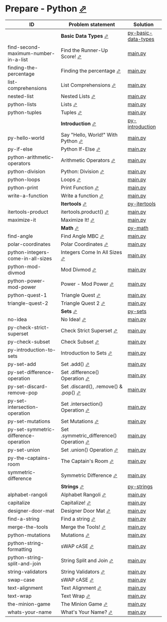 # Prepare - Python [⬀](https://www.hackerrank.com/domains/python)



| ID                                    | Problem statement                                                                                                      | Solution                                                                    |
|---------------------------------------|------------------------------------------------------------------------------------------------------------------------|-----------------------------------------------------------------------------|
|                                       | **Basic Data Types** [⬀](https://www.hackerrank.com/domains/python/py-basic-data-types)                                | [py-basic-data-types](py-basic-data-types/)                                 |
| find-second-maximum-number-in-a-list  | Find the Runner-Up Score! [⬀](https://www.hackerrank.com/challenges/find-second-maximum-number-in-a-list)              | [main.py](py-basic-data-types/find-second-maximum-number-in-a-list/main.py) |
| finding-the-percentage                | Finding the percentage [⬀](https://www.hackerrank.com/challenges/finding-the-percentage)                               | [main.py](py-basic-data-types/finding-the-percentage/main.py)               |
| list-comprehensions                   | List Comprehensions [⬀](https://www.hackerrank.com/challenges/list-comprehensions)                                     | [main.py](py-basic-data-types/list-comprehensions/main.py)                  |
| nested-list                           | Nested Lists [⬀](https://www.hackerrank.com/challenges/nested-list)                                                    | [main.py](py-basic-data-types/nested-list/main.py)                          |
| python-lists                          | Lists [⬀](https://www.hackerrank.com/challenges/python-lists)                                                          | [main.py](py-basic-data-types/python-lists/main.py)                         |
| python-tuples                         | Tuples [⬀](https://www.hackerrank.com/challenges/python-tuples)                                                        | [main.py](py-basic-data-types/python-tuples/main.py)                        |
|                                       | **Introduction** [⬀](https://www.hackerrank.com/domains/python/py-introduction)                                        | [py-introduction](py-introduction/)                                         |
| py-hello-world                        | Say "Hello, World!" With Python [⬀](https://www.hackerrank.com/challenges/py-hello-world)                              | [main.py](py-introduction/py-hello-world/main.py)                           |
| py-if-else                            | Python If-Else [⬀](https://www.hackerrank.com/challenges/py-if-else)                                                   | [main.py](py-introduction/py-if-else/main.py)                               |
| python-arithmetic-operators           | Arithmetic Operators [⬀](https://www.hackerrank.com/challenges/python-arithmetic-operators)                            | [main.py](py-introduction/python-arithmetic-operators/main.py)              |
| python-division                       | Python: Division [⬀](https://www.hackerrank.com/challenges/python-division)                                            | [main.py](py-introduction/python-division/main.py)                          |
| python-loops                          | Loops [⬀](https://www.hackerrank.com/challenges/python-loops)                                                          | [main.py](py-introduction/python-loops/main.py)                             |
| python-print                          | Print Function [⬀](https://www.hackerrank.com/challenges/python-print)                                                 | [main.py](py-introduction/python-print/main.py)                             |
| write-a-function                      | Write a function [⬀](https://www.hackerrank.com/challenges/write-a-function)                                           | [main.py](py-introduction/write-a-function/main.py)                         |
|                                       | **Itertools** [⬀](https://www.hackerrank.com/domains/python/py-itertools)                                              | [py-itertools](py-itertools/)                                               |
| itertools-product                     | itertools.product() [⬀](https://www.hackerrank.com/challenges/itertools-product)                                       | [main.py](py-itertools/itertools-product/main.py)                           |
| maximize-it                           | Maximize It! [⬀](https://www.hackerrank.com/challenges/maximize-it)                                                    | [main.py](py-itertools/maximize-it/main.py)                                 |
|                                       | **Math** [⬀](https://www.hackerrank.com/domains/python/py-math)                                                        | [py-math](py-math/)                                                         |
| find-angle                            | Find Angle MBC [⬀](https://www.hackerrank.com/challenges/find-angle)                                                   | [main.py](py-math/find-angle/main.py)                                       |
| polar-coordinates                     | Polar Coordinates [⬀](https://www.hackerrank.com/challenges/polar-coordinates)                                         | [main.py](py-math/polar-coordinates/main.py)                                |
| python-integers-come-in-all-sizes     | Integers Come In All Sizes [⬀](https://www.hackerrank.com/challenges/python-integers-come-in-all-sizes)                | [main.py](py-math/python-integers-come-in-all-sizes/main.py)                |
| python-mod-divmod                     | Mod Divmod [⬀](https://www.hackerrank.com/challenges/python-mod-divmod)                                                | [main.py](py-math/python-mod-divmod/main.py)                                |
| python-power-mod-power                | Power - Mod Power [⬀](https://www.hackerrank.com/challenges/python-power-mod-power)                                    | [main.py](py-math/python-power-mod-power/main.py)                           |
| python-quest-1                        | Triangle Quest [⬀](https://www.hackerrank.com/challenges/python-quest-1)                                               | [main.py](py-math/python-quest-1/main.py)                                   |
| triangle-quest-2                      | Triangle Quest 2 [⬀](https://www.hackerrank.com/challenges/triangle-quest-2)                                           | [main.py](py-math/triangle-quest-2/main.py)                                 |
|                                       | **Sets** [⬀](https://www.hackerrank.com/domains/python/py-sets)                                                        | [py-sets](py-sets/)                                                         |
| no-idea                               | No Idea! [⬀](https://www.hackerrank.com/challenges/no-idea)                                                            | [main.py](py-sets/no-idea/main.py)                                          |
| py-check-strict-superset              | Check Strict Superset [⬀](https://www.hackerrank.com/challenges/py-check-strict-superset)                              | [main.py](py-sets/py-check-strict-superset/main.py)                         |
| py-check-subset                       | Check Subset [⬀](https://www.hackerrank.com/challenges/py-check-subset)                                                | [main.py](py-sets/py-check-subset/main.py)                                  |
| py-introduction-to-sets               | Introduction to Sets [⬀](https://www.hackerrank.com/challenges/py-introduction-to-sets)                                | [main.py](py-sets/py-introduction-to-sets/main.py)                          |
| py-set-add                            | Set .add() [⬀](https://www.hackerrank.com/challenges/py-set-add)                                                       | [main.py](py-sets/py-set-add/main.py)                                       |
| py-set-difference-operation           | Set .difference() Operation [⬀](https://www.hackerrank.com/challenges/py-set-difference-operation)                     | [main.py](py-sets/py-set-difference-operation/main.py)                      |
| py-set-discard-remove-pop             | Set .discard(), .remove() & .pop() [⬀](https://www.hackerrank.com/challenges/py-set-discard-remove-pop)                | [main.py](py-sets/py-set-discard-remove-pop/main.py)                        |
| py-set-intersection-operation         | Set .intersection() Operation [⬀](https://www.hackerrank.com/challenges/py-set-intersection-operation)                 | [main.py](py-sets/py-set-intersection-operation/main.py)                    |
| py-set-mutations                      | Set Mutations [⬀](https://www.hackerrank.com/challenges/py-set-mutations)                                              | [main.py](py-sets/py-set-mutations/main.py)                                 |
| py-set-symmetric-difference-operation | Set .symmetric_difference() Operation [⬀](https://www.hackerrank.com/challenges/py-set-symmetric-difference-operation) | [main.py](py-sets/py-set-symmetric-difference-operation/main.py)            |
| py-set-union                          | Set .union() Operation [⬀](https://www.hackerrank.com/challenges/py-set-union)                                         | [main.py](py-sets/py-set-union/main.py)                                     |
| py-the-captains-room                  | The Captain's Room [⬀](https://www.hackerrank.com/challenges/py-the-captains-room)                                     | [main.py](py-sets/py-the-captains-room/main.py)                             |
| symmetric-difference                  | Symmetric Difference [⬀](https://www.hackerrank.com/challenges/symmetric-difference)                                   | [main.py](py-sets/symmetric-difference/main.py)                             |
|                                       | **Strings** [⬀](https://www.hackerrank.com/domains/python/py-strings)                                                  | [py-strings](py-strings/)                                                   |
| alphabet-rangoli                      | Alphabet Rangoli [⬀](https://www.hackerrank.com/challenges/alphabet-rangoli)                                           | [main.py](py-strings/alphabet-rangoli/main.py)                              |
| capitalize                            | Capitalize! [⬀](https://www.hackerrank.com/challenges/capitalize)                                                      | [main.py](py-strings/capitalize/main.py)                                    |
| designer-door-mat                     | Designer Door Mat [⬀](https://www.hackerrank.com/challenges/designer-door-mat)                                         | [main.py](py-strings/designer-door-mat/main.py)                             |
| find-a-string                         | Find a string [⬀](https://www.hackerrank.com/challenges/find-a-string)                                                 | [main.py](py-strings/find-a-string/main.py)                                 |
| merge-the-tools                       | Merge the Tools! [⬀](https://www.hackerrank.com/challenges/merge-the-tools)                                            | [main.py](py-strings/merge-the-tools/main.py)                               |
| python-mutations                      | Mutations [⬀](https://www.hackerrank.com/challenges/python-mutations)                                                  | [main.py](py-strings/python-mutations/main.py)                              |
| python-string-formatting              | sWAP cASE [⬀](https://www.hackerrank.com/challenges/swap-case)                                                         | [main.py](py-strings/python-string-formatting/main.py)                      |
| python-string-split-and-join          | String Split and Join [⬀](https://www.hackerrank.com/challenges/python-string-split-and-join)                          | [main.py](py-strings/python-string-split-and-join/main.py)                  |
| string-validators                     | String Validators [⬀](https://www.hackerrank.com/challenges/string-validators)                                         | [main.py](py-strings/string-validators/main.py)                             |
| swap-case                             | sWAP cASE [⬀](https://www.hackerrank.com/challenges/swap-case)                                                         | [main.py](py-strings/swap-case/main.py)                                     |
| text-alignment                        | Text Alignment [⬀](https://www.hackerrank.com/challenges/text-alignment)                                               | [main.py](py-strings/text-alignment/main.py)                                |
| text-wrap                             | Text Wrap [⬀](https://www.hackerrank.com/challenges/text-wrap)                                                         | [main.py](py-strings/text-wrap/main.py)                                     |
| the-minion-game                       | The Minion Game [⬀](https://www.hackerrank.com/challenges/the-minion-game)                                             | [main.py](py-strings/the-minion-game/main.py)                               |
| whats-your-name                       | What's Your Name? [⬀](https://www.hackerrank.com/challenges/whats-your-name)                                           | [main.py](py-strings/whats-your-name/main.py)                               |

